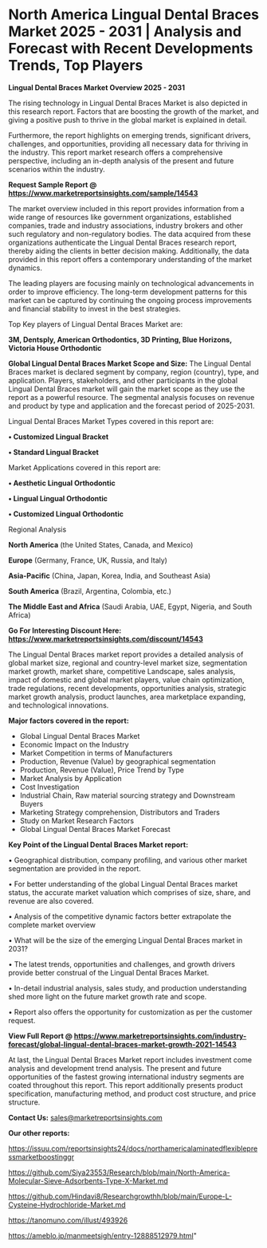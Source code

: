 # North America Lingual Dental Braces Market 2025 - 2031 | Analysis and Forecast with Recent Developments Trends, Top Players

<Strong> Lingual Dental Braces Market Overview 2025 - 2031</strong>

The rising technology in Lingual Dental Braces Market is also depicted in this research report. Factors that are boosting the growth of the market, and giving a positive push to thrive in the global market is explained in detail.

Furthermore, the report highlights on emerging trends, significant drivers, challenges, and opportunities, providing all necessary data for thriving in the industry. This report market research offers a comprehensive perspective, including an in-depth analysis of the present and future scenarios within the industry.

<strong>Request Sample Report @ <a href=https://www.marketreportsinsights.com/sample/14543>https://www.marketreportsinsights.com/sample/14543</a></strong>

The market overview included in this report provides information from a wide range of resources like government organizations, established companies, trade and industry associations, industry brokers and other such regulatory and non-regulatory bodies. The data acquired from these organizations authenticate the Lingual Dental Braces research report, thereby aiding the clients in better decision making. Additionally, the data provided in this report offers a contemporary understanding of the market dynamics.

The leading players are focusing mainly on technological advancements in order to improve efficiency. The long-term development patterns for this market can be captured by continuing the ongoing process improvements and financial stability to invest in the best strategies.

Top Key players of Lingual Dental Braces Market are:

<strong>3M, Dentsply, American Orthodontics, 3D Printing, Blue Horizons, Victoria House Orthodontic</strong>

<strong><b>Global Lingual Dental Braces Market Scope and Size:</b></strong>
The Lingual Dental Braces market is declared segment by company, region (country), type, and application. Players, stakeholders, and other participants in the global Lingual Dental Braces market will gain the market scope as they use the report as a powerful resource. The segmental analysis focuses on revenue and product by type and application and the forecast period of 2025-2031.

Lingual Dental Braces Market Types covered in this report are:

<strong>• Customized Lingual Bracket

• Standard Lingual Bracket</strong>

Market Applications covered in this report are:

<strong>• Aesthetic Lingual Orthodontic

• Lingual Lingual Orthodontic

• Customized Lingual Orthodontic</strong> 

Regional Analysis

<strong>North America</strong> (the United States, Canada, and Mexico)

<strong>Europe</strong> (Germany, France, UK, Russia, and Italy)

<strong>Asia-Pacific</strong> (China, Japan, Korea, India, and Southeast Asia)

<strong>South America</strong> (Brazil, Argentina, Colombia, etc.)

<strong>The Middle East and Africa</strong> (Saudi Arabia, UAE, Egypt, Nigeria, and South Africa)

<strong>Go For Interesting Discount Here: <a href=https://www.marketreportsinsights.com/discount/14543>https://www.marketreportsinsights.com/discount/14543</a></strong>

The Lingual Dental Braces market report provides a detailed analysis of global market size, regional and country-level market size, segmentation market growth, market share, competitive Landscape, sales analysis, impact of domestic and global market players, value chain optimization, trade regulations, recent developments, opportunities analysis, strategic market growth analysis, product launches, area marketplace expanding, and technological innovations.

<strong><b>Major factors covered in the report:</b></strong>
<ul>
  <li>Global Lingual Dental Braces Market </li>
  <li>Economic Impact on the Industry</li>
  <li>Market Competition in terms of Manufacturers</li>
  <li>Production, Revenue (Value) by geographical segmentation</li>
  <li>Production, Revenue (Value), Price Trend by Type</li>
  <li>Market Analysis by Application</li>
  <li>Cost Investigation</li>
  <li>Industrial Chain, Raw material sourcing strategy and Downstream Buyers</li>
  <li>Marketing Strategy comprehension, Distributors and Traders</li>
  <li>Study on Market Research Factors</li>
  <li>Global Lingual Dental Braces Market Forecast</li>
</ul>

<strong><b>Key Point of the Lingual Dental Braces Market report:</b></strong>

• Geographical distribution, company profiling, and various other market segmentation are provided in the report.

• For better understanding of the global Lingual Dental Braces market status, the accurate market valuation which comprises of size, share, and revenue are also covered.

• Analysis of the competitive dynamic factors better extrapolate the complete market overview

• What will be the size of the emerging Lingual Dental Braces market in 2031?

• The latest trends, opportunities and challenges, and growth drivers provide better construal of the Lingual Dental Braces Market.

• In-detail industrial analysis, sales study, and production understanding shed more light on the future market growth rate and scope.

• Report also offers the opportunity for customization as per the customer request.

<strong><b>View Full Report @ <a href=https://www.marketreportsinsights.com/industry-forecast/global-lingual-dental-braces-market-growth-2021-14543>https://www.marketreportsinsights.com/industry-forecast/global-lingual-dental-braces-market-growth-2021-14543</a></b></strong>


At last, the Lingual Dental Braces Market report includes investment come analysis and development trend analysis. The present and future opportunities of the fastest growing international industry segments are coated throughout this report. This report additionally presents product specification, manufacturing method, and product cost structure, and price structure.

<strong>Contact Us:</strong>
sales@marketreportsinsights.com

<strong>Our other reports:</strong>

<a href=https://issuu.com/reportsinsights24/docs/northamericalaminatedflexiblepressmarketboostinggr>https://issuu.com/reportsinsights24/docs/northamericalaminatedflexiblepressmarketboostinggr</a>

<a href=https://github.com/Siya23553/Research/blob/main/North-America-Molecular-Sieve-Adsorbents-Type-X-Market.md>https://github.com/Siya23553/Research/blob/main/North-America-Molecular-Sieve-Adsorbents-Type-X-Market.md</a>

<a href=https://github.com/Hindavi8/Researchgrowthh/blob/main/Europe-L-Cysteine-Hydrochloride-Market.md>https://github.com/Hindavi8/Researchgrowthh/blob/main/Europe-L-Cysteine-Hydrochloride-Market.md</a>

<a href=https://tanomuno.com/illust/493926>https://tanomuno.com/illust/493926</a>

<a href=https://ameblo.jp/manmeetsigh/entry-12888512979.html>https://ameblo.jp/manmeetsigh/entry-12888512979.html</a>"
